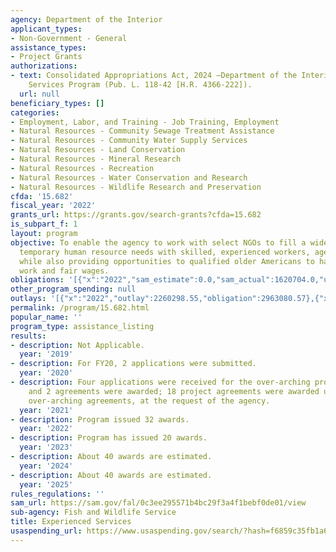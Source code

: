 ```yaml
---
agency: Department of the Interior
applicant_types:
- Non-Government - General
assistance_types:
- Project Grants
authorizations:
- text: Consolidated Appropriations Act, 2024 —Department of the Interior Experienced
    Services Program (Pub. L. 118-42 [H.R. 4366-222]).
  url: null
beneficiary_types: []
categories:
- Employment, Labor, and Training - Job Training, Employment
- Natural Resources - Community Sewage Treatment Assistance
- Natural Resources - Community Water Supply Services
- Natural Resources - Land Conservation
- Natural Resources - Mineral Research
- Natural Resources - Recreation
- Natural Resources - Water Conservation and Research
- Natural Resources - Wildlife Research and Preservation
cfda: '15.682'
fiscal_year: '2022'
grants_url: https://grants.gov/search-grants?cfda=15.682
is_subpart_f: 1
layout: program
objective: To enable the agency to work with select NGOs to fill a wide variety of
  temporary human resource needs with skilled, experienced workers, aged 55 and older,
  while also providing opportunities to qualified older Americans to have meaningful
  work and fair wages.
obligations: '[{"x":"2022","sam_estimate":0.0,"sam_actual":1620704.0,"usa_spending_actual":1869403.35},{"x":"2023","sam_estimate":0.0,"sam_actual":4505615.0,"usa_spending_actual":4387337.31},{"x":"2024","sam_estimate":4500000.0,"sam_actual":0.0,"usa_spending_actual":5189658.68}]'
other_program_spending: null
outlays: '[{"x":"2022","outlay":2260298.55,"obligation":2963080.57},{"x":"2023","outlay":2258329.76,"obligation":3848650.38},{"x":"2024","outlay":676680.09,"obligation":3635083.43}]'
permalink: /program/15.682.html
popular_name: ''
program_type: assistance_listing
results:
- description: Not Applicable.
  year: '2019'
- description: For FY20, 2 applications were submitted.
  year: '2020'
- description: Four applications were received for the over-arching program agreements,
    and 2 agreements were awarded; 18 project agreements were awarded under these
    over-arching agreements, at the request of the agency.
  year: '2021'
- description: Program issued 32 awards.
  year: '2022'
- description: Program has issued 20 awards.
  year: '2023'
- description: About 40 awards are estimated.
  year: '2024'
- description: About 40 awards are estimated.
  year: '2025'
rules_regulations: ''
sam_url: https://sam.gov/fal/0c3ee295571b4bc29f3a4f1bebf0de01/view
sub-agency: Fish and Wildlife Service
title: Experienced Services
usaspending_url: https://www.usaspending.gov/search/?hash=f6859c35fb1a6dfbe8ce552995f8c5ad
---
```

